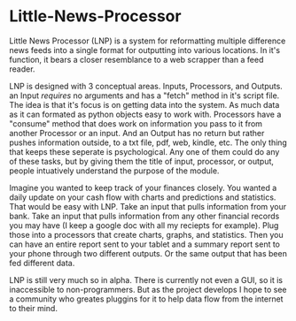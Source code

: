 Little-News-Processor
=====================

Little News Processor (LNP) is a system for reformatting multiple difference news feeds into a single format for outputting into various locations. In it's function, it bears a closer resemblance to a web scrapper than a feed reader.

LNP is designed with 3 conceptual areas. Inputs, Processors, and Outputs. an Input *requires* no arguments and has a "fetch" method in it's script file. The idea is that it's focus is on getting data into the system. As much data as it can formated as python objects easy to work with. Processors have a "consume" method that does work on information you pass to it from another Processor or an input. And an Output has no return but rather pushes information outside, to a txt file, pdf, web, kindle, etc. The only thing that keeps these seperate is psychological. Any one of them could do any of these tasks, but by giving them the title of input, processor, or output, people intuatively understand the purpose of the module. 
	
Imagine you wanted to keep track of your finances closely. You wanted a daily update on your cash flow with charts and predictions and statistics. That would be easy with LNP. Take an input that pulls information from your bank. Take an input that pulls information from any other financial records you may have (I keep a google doc with all my reciepts for example). Plug those into a processors that create charts, graphs, and statistics. Then you can have an entire report sent to your tablet and a summary report sent to your phone through two different outputs. Or the same output that has been fed different data. 
	
LNP is still very much so in alpha. There is currently not even a GUI, so it is inaccessible to non-programmers. But as the project develops I hope to see a community who greates pluggins for it to help data flow from the internet to their mind.
